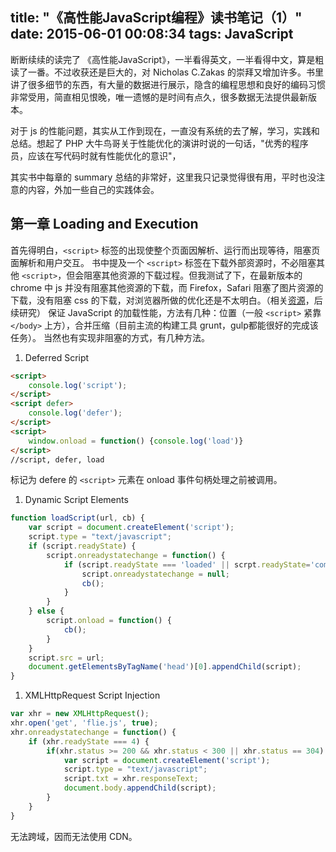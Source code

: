 title: "《高性能JavaScript编程》读书笔记（1）"
date: 2015-06-01 00:08:34
tags: JavaScript
---

断断续续的读完了 《高性能JavaScript》，一半看得英文，一半看得中文，算是粗读了一番。不过收获还是巨大的，对  Nicholas C.Zakas 的崇拜又增加许多。书里讲了很多细节的东西，有大量的数据进行展示，隐含的编程思想和良好的编码习惯非常受用，简直相见恨晚，唯一遗憾的是时间有点久，很多数据无法提供最新版本。

对于 js 的性能问题，其实从工作到现在，一直没有系统的去了解，学习，实践和总结。想起了 PHP 大牛鸟哥关于性能优化的演讲时说的一句话，"优秀的程序员，应该在写代码时就有性能优化的意识"，

其实书中每章的 summary 总结的非常好，这里我只记录觉得很有用，平时也没注意的内容，外加一些自己的实践体会。

<!-- more -->

## 第一章 Loading and Execution
首先得明白，`<script>` 标签的出现使整个页面因解析、运行而出现等待，阻塞页面解析和用户交互。
书中提及一个 `<script>` 标签在下载外部资源时，不必阻塞其他 `<script>`，但会阻塞其他资源的下载过程。但我测试了下，在最新版本的 chrome 中 js 并没有阻塞其他资源的下载，而 Firefox，Safari 阻塞了图片资源的下载，没有阻塞 css 的下载，对浏览器所做的优化还是不太明白。（相关[资源](http://www.ravelrumba.com/blog/script-downloading-chrome/)，后续研究）
保证 JavaScript 的加载性能，方法有几种：位置（一般 `<script>` 紧靠 `</body>` 上方），合并压缩（目前主流的构建工具 grunt，gulp都能很好的完成该任务）。
当然也有实现非阻塞的方式，有几种方法。

1. Deferred Script
```html
<script>
    console.log('script');
</script>
<script defer>
    console.log('defer');
</script>
<script>
    window.onload = function() {console.log('load')}
</script>
//script, defer, load
```
标记为 defere 的 `<script>` 元素在 onload 事件句柄处理之前被调用。

1. Dynamic Script Elements
```js
function loadScript(url, cb) {
    var script = document.createElement('script');
    script.type = "text/javascript";
    if (script.readyState) {
        script.onreadystatechange = function() {
            if (script.readyState === 'loaded' || scrpt.readyState='complete') {
                script.onreadystatechange = null;
                cb();
            }
        }
    } else {
        script.onload = function() {
            cb();
        }
    }
    script.src = url;
    document.getElementsByTagName('head')[0].appendChild(script);
}
```

1. XMLHttpRequest Script Injection
```js
var xhr = new XMLHttpRequest();
xhr.open('get', 'flie.js', true);
xhr.onreadystatechange = function() {
    if (xhr.readyState === 4) {
        if(xhr.status >= 200 && xhr.status < 300 || xhr.status == 304) {
            var script = document.createElement('script');
            script.type = "text/javascript";
            script.txt = xhr.responseText;
            document.body.appendChild(script);
        }
    }
}
```
无法跨域，因而无法使用 CDN。

